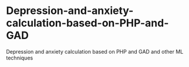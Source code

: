 # Depression-and-anxiety-calculation-based-on-PHP-and-GAD
Depression and anxiety calculation based on PHP and GAD and other ML techniques
